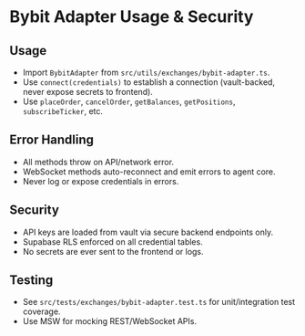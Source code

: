 # Bybit Adapter Usage & Security

## Usage

- Import `BybitAdapter` from `src/utils/exchanges/bybit-adapter.ts`.
- Use `connect(credentials)` to establish a connection (vault-backed, never expose secrets to frontend).
- Use `placeOrder`, `cancelOrder`, `getBalances`, `getPositions`, `subscribeTicker`, etc.

## Error Handling

- All methods throw on API/network error.
- WebSocket methods auto-reconnect and emit errors to agent core.
- Never log or expose credentials in errors.

## Security

- API keys are loaded from vault via secure backend endpoints only.
- Supabase RLS enforced on all credential tables.
- No secrets are ever sent to the frontend or logs.

## Testing

- See `src/tests/exchanges/bybit-adapter.test.ts` for unit/integration test coverage.
- Use MSW for mocking REST/WebSocket APIs.
